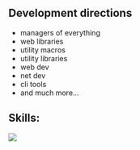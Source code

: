 ## Development directions
- managers of everything
- web libraries
- utility macros
- utility libraries
- web dev
- net dev
- cli tools
- and much more...

<h2 style>Skills:</h2>
<img src="https://skillicons.dev/icons?i=rust,actix,htmx,redis,postgres,rocket,kubernetes,docker,nix,powershell,postman,linux,ts,js,next,tailwind,prisma,git" />


